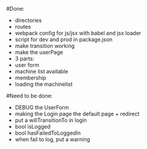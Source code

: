 #Done:

- directories
- routes
- webpack config for js/jsx with babel and jsx loader
- script for dev and prod in package.json
- make transition working
- make the userPage
 - 3 parts: 
  - user form
  - machine list available
  - membership
 - loading the machinelist 

#Need to be done:

- DEBUG the UserForm
- making the Login page the default page + redirect
- put a willTransitionTo in login
 - bool isLogged
 - bool hasFailedToLoggedIn
 - when fail to log, put a warning
